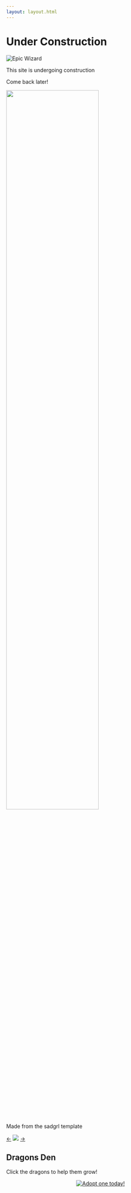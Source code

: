 ```yaml
---
layout: layout.html 
---
```

# Under Construction

![Epic Wizard](/imgs/epic-wizard.gif)

This site is undergoing construction

Come back later!

<!-- ![Seperator](/imgs/lightning-sep.gif) -->
<img src="/imgs/lightning-sep.gif" style="width: 70%;"/>

Made from the sadgrl template


<p>
    <a href="https://fediring.net/previous?host=dakotamarshall.net">←</a>
    <a href="https://fediring.net/"><img src="/imgs/fediring.gif"></a>
    <a href="https://fediring.net/next?host=dakotamarshall.net">→</a>
</p>

## Dragons Den

Click the dragons to help them grow!

<div class="box", style="text-align: center">
<a href="https://dragcave.net/view/bDFXh"><img src="https://dragcave.net/image/bDFXh.gif" style="border-width:0" alt="Adopt one today!"/></a>
</div>

